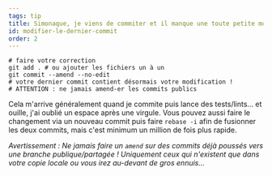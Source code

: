 ```yaml
---
tags: tip
title: Simonaque, je viens de commiter et il manque une toute petite modification&nbsp;!
id: modifier-le-dernier-commit
order: 2
---
```


```git
# faire votre correction
git add . # ou ajouter les fichiers un à un
git commit --amend --no-edit
# votre dernier commit contient désormais votre modification !
# ATTENTION : ne jamais amend-er les commits publics
```

Cela m'arrive généralement quand je commite puis lance des tests/lints... et ouille, j'ai oublié un espace après une virgule. Vous pouvez aussi faire le changement via un nouveau commit puis faire `rebase -i` afin de fusionner les deux commits, mais c'est minimum un million de fois plus rapide.

*Avertissement&nbsp;: Ne jamais faire un `amend` sur des commits déjà poussés vers une branche publique/partagée&nbsp;! Uniquement ceux qui n'existent que dans votre copie locale ou vous irez au-devant de gros ennuis...*
